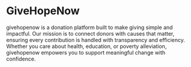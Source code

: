 # GiveHopeNow
givehopenow is a donation platform built to make giving simple and impactful. Our mission is to connect donors with causes that matter, ensuring every contribution is handled with transparency and efficiency. Whether you care about health, education, or poverty alleviation, givehopenow empowers you to support meaningful change with confidence.
